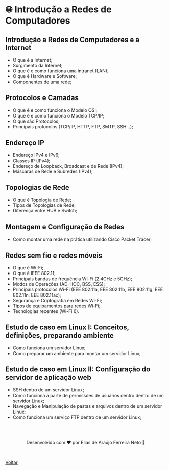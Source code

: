 # 🌐 Introdução a Redes de Computadores

## Introdução a Redes de Computadores e a Internet

- O que é a Internet;
- Surgimento da Internet;
- O que é e como funciona uma intranet (LAN);
- O que é Hardware e Software;
- Componentes de uma rede;

## Protocolos e Camadas

- O que é e como funciona o Modelo OSI;
- O que é e como funciona o Modelo TCP/IP;
- O que são Protocolos;
- Principais protocolos (TCP/IP, HTTP, FTP, SMTP, SSH...);

## Endereço IP

- Endereço IPv4 e IPv6;
- Classes IP (IPv4);
- Endereço de Loopback, Broadcast e de Rede (IPv4);
- Máscaras de Rede e Subredes (IPv4);

## Topologias de Rede

- O que é Topologia de Rede;
- Tipos de Topologias de Rede;
- Diferença entre HUB e Switch;

## Montagem e Configuração de Redes

- Como montar uma rede na prática utilizando Cisco Packet Tracer;

## Redes sem fio e redes móveis

- O que é Wi-Fi;
- O que é IEEE 802.11;
- Principais bandas de frequência Wi-Fi (2.4GHz e 5GHz);
- Modos de Operações (AD-HOC, BSS, ESS);
- Principais protocolos Wi-Fi (EEE 802.11a, EEE 802.11b, EEE 802.11g, EEE 802.11n, EEE 802.11ac);
- Segurança e Criptografia em Redes Wi-Fi;
- Tipos de equipamentos para redes Wi-Fi;
- Tecnologias recentes (Wi-Fi 6).

## Estudo de caso em Linux I: Conceitos, definições, preparando ambiente

- Como funciona um servidor Linux;
- Como preparar um ambiente para montar um servidor Linux;

## Estudo de caso em Linux II: Configuração do servidor de aplicação web

- SSH dentro de um servidor Linux;
- Como funciona a parte de permissões de usuários dentro dentro de um servidor Linux;
- Navegação e Manipulação de pastas e arquivos dentro de um servidor Linux;
- Como funciona um serviço FTP dentro de um servidor Linux;

<br>
<br>

<p align="center"> Desenvolvido com ❤ por Elias de Araújo Ferreira Neto 👋 <p>

<br>

<a href="../../README.md">Voltar</a>
